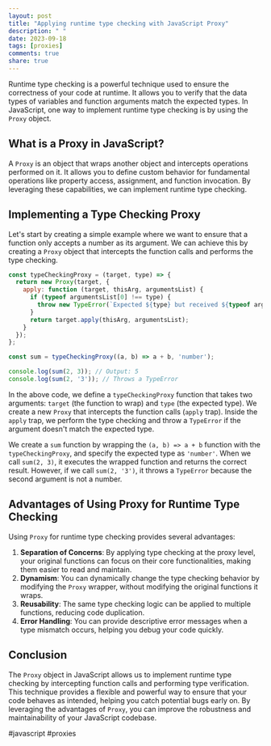 ```yaml
---
layout: post
title: "Applying runtime type checking with JavaScript Proxy"
description: " "
date: 2023-09-18
tags: [proxies]
comments: true
share: true
---
```


Runtime type checking is a powerful technique used to ensure the correctness of your code at runtime. It allows you to verify that the data types of variables and function arguments match the expected types. In JavaScript, one way to implement runtime type checking is by using the `Proxy` object.

## What is a Proxy in JavaScript?

A `Proxy` is an object that wraps another object and intercepts operations performed on it. It allows you to define custom behavior for fundamental operations like property access, assignment, and function invocation. By leveraging these capabilities, we can implement runtime type checking.

## Implementing a Type Checking Proxy

Let's start by creating a simple example where we want to ensure that a function only accepts a number as its argument. We can achieve this by creating a `Proxy` object that intercepts the function calls and performs the type checking.

```javascript
const typeCheckingProxy = (target, type) => {
  return new Proxy(target, {
    apply: function (target, thisArg, argumentsList) {
      if (typeof argumentsList[0] !== type) {
        throw new TypeError(`Expected ${type} but received ${typeof argumentsList[0]}`);
      }
      return target.apply(thisArg, argumentsList);
    }
  });
};

const sum = typeCheckingProxy((a, b) => a + b, 'number');

console.log(sum(2, 3)); // Output: 5
console.log(sum(2, '3')); // Throws a TypeError
```

In the above code, we define a `typeCheckingProxy` function that takes two arguments: `target` (the function to wrap) and `type` (the expected type). We create a new `Proxy` that intercepts the function calls (`apply` trap). Inside the `apply` trap, we perform the type checking and throw a `TypeError` if the argument doesn't match the expected type.

We create a `sum` function by wrapping the `(a, b) => a + b` function with the `typeCheckingProxy`, and specify the expected type as `'number'`. When we call `sum(2, 3)`, it executes the wrapped function and returns the correct result. However, if we call `sum(2, '3')`, it throws a `TypeError` because the second argument is not a number.

## Advantages of Using Proxy for Runtime Type Checking

Using `Proxy` for runtime type checking provides several advantages:

1. **Separation of Concerns**: By applying type checking at the proxy level, your original functions can focus on their core functionalities, making them easier to read and maintain.
2. **Dynamism**: You can dynamically change the type checking behavior by modifying the `Proxy` wrapper, without modifying the original functions it wraps.
3. **Reusability**: The same type checking logic can be applied to multiple functions, reducing code duplication.
4. **Error Handling**: You can provide descriptive error messages when a type mismatch occurs, helping you debug your code quickly.

## Conclusion

The `Proxy` object in JavaScript allows us to implement runtime type checking by intercepting function calls and performing type verification. This technique provides a flexible and powerful way to ensure that your code behaves as intended, helping you catch potential bugs early on. By leveraging the advantages of `Proxy`, you can improve the robustness and maintainability of your JavaScript codebase.

#javascript #proxies
